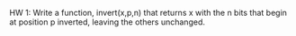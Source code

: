 HW 1:
Write a function, invert(x,p,n) that returns x with the n bits that begin at position p inverted, leaving the others unchanged.

